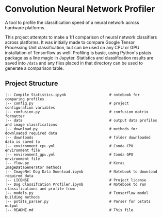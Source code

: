 # Convolution Neural Network Profiler  
A tool to profile the classification speed of a neural network across hardware platforms.  

This project attempts to make a 1:1 comparison of neural network classifiers across platforms.  It was initially made to compare Google Tensor Processing Unit classification, but can be used on any CPU or GPU installation of Tensorflow as well.  Profiling is basic, using Python's pstats package as a line magic in Jupyter.  Statistics and classification results are saved into `/data` and any files placed in that directory can be used to generate a comparison table.  

## Project Structure  

    |-- Compile Statistics.ipynb                    # notebook for comparing profiles
    |-- config.py                                   # project configuration variables
    |-- confusion.py                                # confusion matrix formatter
    |-- data                                        # output data profiles and image classfications
    |-- download.py                                 # methods for downloaded required data
    |-- downloads                                   # folder downloaded data is saved to
    |-- environment_cpu.yml                         # Conda CPU environment file
    |-- environment_gpu.yml                         # Conda GPU environment file    
    |-- flow.py                                     # Keras ImageDataGenerator methods
    |-- ImageNet Dog Data Download.ipynb            # Notebook to download required data
    |-- LICENSE                                     # Project license
    |-- Dog Classifcation Profiler.ipynb            # Notebook to run classifications and profile from
    |-- models.py                                   # Tensorflow model building methods
    |-- pstats_parser.py                            # Parser for pstats output
    |-- README.md                                   # This file
